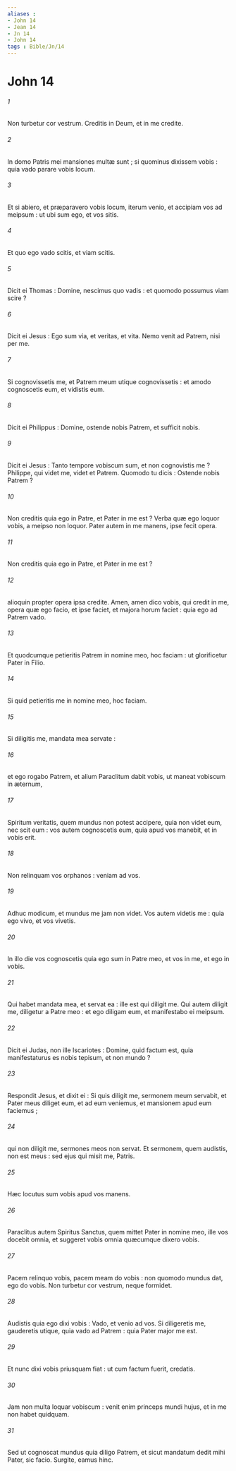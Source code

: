 ```yaml
---
aliases : 
- John 14
- Jean 14
- Jn 14
- John 14
tags : Bible/Jn/14
---
```


# John 14

###### 1
Non turbetur cor vestrum. Creditis in Deum, et in me credite.
###### 2
In domo Patris mei mansiones multæ sunt ; si quominus dixissem vobis : quia vado parare vobis locum.
###### 3
Et si abiero, et præparavero vobis locum, iterum venio, et accipiam vos ad meipsum : ut ubi sum ego, et vos sitis.
###### 4
Et quo ego vado scitis, et viam scitis.
###### 5
Dicit ei Thomas : Domine, nescimus quo vadis : et quomodo possumus viam scire ?
###### 6
Dicit ei Jesus : Ego sum via, et veritas, et vita. Nemo venit ad Patrem, nisi per me.
###### 7
Si cognovissetis me, et Patrem meum utique cognovissetis : et amodo cognoscetis eum, et vidistis eum.
###### 8
Dicit ei Philippus : Domine, ostende nobis Patrem, et sufficit nobis.
###### 9
Dicit ei Jesus : Tanto tempore vobiscum sum, et non cognovistis me ? Philippe, qui videt me, videt et Patrem. Quomodo tu dicis : Ostende nobis Patrem ?
###### 10
Non creditis quia ego in Patre, et Pater in me est ? Verba quæ ego loquor vobis, a meipso non loquor. Pater autem in me manens, ipse fecit opera.
###### 11
Non creditis quia ego in Patre, et Pater in me est ?
###### 12
alioquin propter opera ipsa credite. Amen, amen dico vobis, qui credit in me, opera quæ ego facio, et ipse faciet, et majora horum faciet : quia ego ad Patrem vado.
###### 13
Et quodcumque petieritis Patrem in nomine meo, hoc faciam : ut glorificetur Pater in Filio.
###### 14
Si quid petieritis me in nomine meo, hoc faciam.
###### 15
Si diligitis me, mandata mea servate :
###### 16
et ego rogabo Patrem, et alium Paraclitum dabit vobis, ut maneat vobiscum in æternum,
###### 17
Spiritum veritatis, quem mundus non potest accipere, quia non videt eum, nec scit eum : vos autem cognoscetis eum, quia apud vos manebit, et in vobis erit.
###### 18
Non relinquam vos orphanos : veniam ad vos.
###### 19
Adhuc modicum, et mundus me jam non videt. Vos autem videtis me : quia ego vivo, et vos vivetis.
###### 20
In illo die vos cognoscetis quia ego sum in Patre meo, et vos in me, et ego in vobis.
###### 21
Qui habet mandata mea, et servat ea : ille est qui diligit me. Qui autem diligit me, diligetur a Patre meo : et ego diligam eum, et manifestabo ei meipsum.
###### 22
Dicit ei Judas, non ille Iscariotes : Domine, quid factum est, quia manifestaturus es nobis tepisum, et non mundo ?
###### 23
Respondit Jesus, et dixit ei : Si quis diligit me, sermonem meum servabit, et Pater meus diliget eum, et ad eum veniemus, et mansionem apud eum faciemus ;
###### 24
qui non diligit me, sermones meos non servat. Et sermonem, quem audistis, non est meus : sed ejus qui misit me, Patris.
###### 25
Hæc locutus sum vobis apud vos manens.
###### 26
Paraclitus autem Spiritus Sanctus, quem mittet Pater in nomine meo, ille vos docebit omnia, et suggeret vobis omnia quæcumque dixero vobis.
###### 27
Pacem relinquo vobis, pacem meam do vobis : non quomodo mundus dat, ego do vobis. Non turbetur cor vestrum, neque formidet.
###### 28
Audistis quia ego dixi vobis : Vado, et venio ad vos. Si diligeretis me, gauderetis utique, quia vado ad Patrem : quia Pater major me est.
###### 29
Et nunc dixi vobis priusquam fiat : ut cum factum fuerit, credatis.
###### 30
Jam non multa loquar vobiscum : venit enim princeps mundi hujus, et in me non habet quidquam.
###### 31
Sed ut cognoscat mundus quia diligo Patrem, et sicut mandatum dedit mihi Pater, sic facio. Surgite, eamus hinc.
